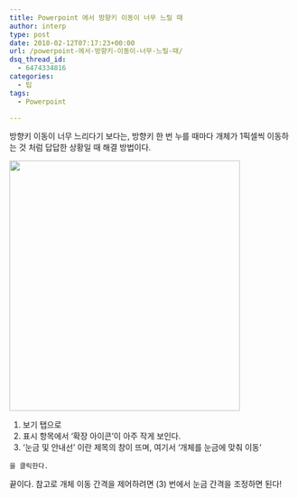```yaml
---
title: Powerpoint 에서 방향키 이동이 너무 느릴 때
author: interp
type: post
date: 2018-02-12T07:17:23+00:00
url: /powerpoint-에서-방향키-이동이-너무-느릴-때/
dsq_thread_id:
  - 6474334816
categories:
  - 팁
tags:
  - Powerpoint

---
```

방향키 이동이 너무 느리다기 보다는, 방향키 한 번 누를 때마다 개체가 1픽셀씩 이동하는 것 처럼 답답한 상황일 때 해결 방법이다.

<img class="aligncenter size-full wp-image-1291" src="http://interp.iwinv.net/wp-content/uploads/2018/02/제목-없음-1.jpg" alt="" width="408" height="444" srcset="https://interp.blog/wp-content/uploads/2018/02/제목-없음-1.jpg 408w, https://interp.blog/wp-content/uploads/2018/02/제목-없음-1-276x300.jpg 276w" sizes="(max-width: 408px) 100vw, 408px" />

  1. 보기 탭으로
  2. 표시 항목에서 &#8216;확장 아이콘&#8217;이 아주 작게 보인다.
  3. &#8216;눈금 및 안내선&#8217; 이란 제목의 창이 뜨며, 여기서 &#8216;개체를 눈금에 맞춰 이동&#8217;
  
    을 클릭한다.

끝이다. 참고로 개체 이동 간격을 제어하려면 (3) 번에서 눈금 간격을 조정하면 된다!